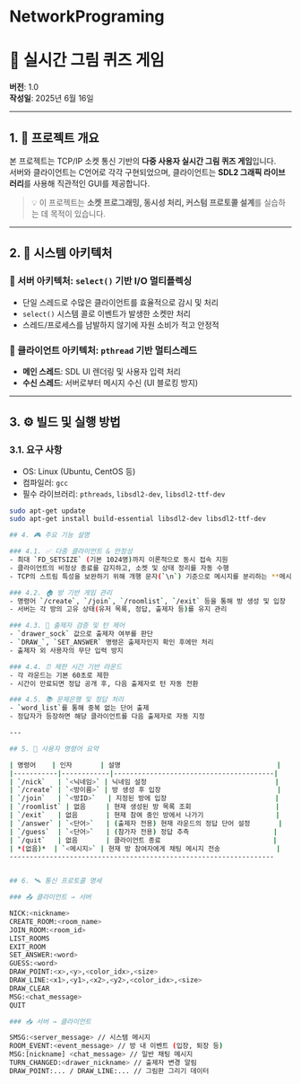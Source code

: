 # NetworkPrograming
# 🎨 실시간 그림 퀴즈 게임

**버전**: 1.0  
**작성일**: 2025년 6월 16일

---

## 1. 📌 프로젝트 개요

본 프로젝트는 TCP/IP 소켓 통신 기반의 **다중 사용자 실시간 그림 퀴즈 게임**입니다.  
서버와 클라이언트는 C언어로 각각 구현되었으며, 클라이언트는 **SDL2 그래픽 라이브러리**를 사용해 직관적인 GUI를 제공합니다.

> 💡 이 프로젝트는 **소켓 프로그래밍, 동시성 처리, 커스텀 프로토콜 설계**를 실습하는 데 목적이 있습니다.

---

## 2. 🧠 시스템 아키텍처

### 🔹 서버 아키텍처: `select()` 기반 I/O 멀티플렉싱
- 단일 스레드로 수많은 클라이언트를 효율적으로 감시 및 처리
- `select()` 시스템 콜로 이벤트가 발생한 소켓만 처리
- 스레드/프로세스를 남발하지 않기에 자원 소비가 적고 안정적

### 🔹 클라이언트 아키텍처: `pthread` 기반 멀티스레드
- **메인 스레드**: SDL UI 렌더링 및 사용자 입력 처리
- **수신 스레드**: 서버로부터 메시지 수신 (UI 블로킹 방지)

---

## 3. ⚙️ 빌드 및 실행 방법

### 3.1. 요구 사항
- OS: Linux (Ubuntu, CentOS 등)
- 컴파일러: `gcc`
- 필수 라이브러리: `pthreads`, `libsdl2-dev`, `libsdl2-ttf-dev`

```bash
sudo apt-get update
sudo apt-get install build-essential libsdl2-dev libsdl2-ttf-dev

## 4. 🎮 주요 기능 설명

### 4.1. ✅ 다중 클라이언트 & 안정성
- 최대 `FD_SETSIZE` (기본 1024명)까지 이론적으로 동시 접속 지원
- 클라이언트의 비정상 종료를 감지하고, 소켓 및 상태 정리를 자동 수행
- TCP의 스트림 특성을 보완하기 위해 개행 문자(`\n`) 기준으로 메시지를 분리하는 **메시지 프레이밍(Message Framing)** 로직 구현

### 4.2. 🏠 방 기반 게임 관리
- 명령어 `/create`, `/join`, `/roomlist`, `/exit` 등을 통해 방 생성 및 입장
- 서버는 각 방의 고유 상태(유저 목록, 정답, 출제자 등)를 유지 관리

### 4.3. 🎯 출제자 검증 및 턴 제어
- `drawer_sock` 값으로 출제자 여부를 판단
- `DRAW_`, `SET_ANSWER` 명령은 출제자인지 확인 후에만 처리
- 출제자 외 사용자의 무단 입력 방지

### 4.4. ⏰ 제한 시간 기반 라운드
- 각 라운드는 기본 60초로 제한
- 시간이 만료되면 정답 공개 후, 다음 출제자로 턴 자동 전환

### 4.5. 📚 문제은행 및 정답 처리
- `word_list`를 통해 중복 없는 단어 출제
- 정답자가 등장하면 해당 클라이언트를 다음 출제자로 자동 지정

---

## 5. 💬 사용자 명령어 요약

| 명령어    | 인자       | 설명                                       |
|-----------|------------|----------------------------------------|
| `/nick`   | `<닉네임>` | 닉네임 설정                                |
| `/create` | `<방이름>` | 방 생성 후 입장                             |
| `/join`   | `<방ID>`   | 지정된 방에 입장                           |
| `/roomlist` | 없음     | 현재 생성된 방 목록 조회                     |
| `/exit`   | 없음       | 현재 참여 중인 방에서 나가기                  |
| `/answer` | `<단어>`   | (출제자 전용) 현재 라운드의 정답 단어 설정       |
| `/guess`  | `<단어>`   | (참가자 전용) 정답 추측                     |
| `/quit`   | 없음       | 클라이언트 종료                            |
| *(없음)*  | `<메시지>` | 현재 방 참여자에게 채팅 메시지 전송              |
------------------------------------------------------------------


## 6. 🛰️ 통신 프로토콜 명세

### 📤 클라이언트 → 서버

NICK:<nickname>
CREATE_ROOM:<room_name>
JOIN_ROOM:<room_id>
LIST_ROOMS
EXIT_ROOM
SET_ANSWER:<word>
GUESS:<word>
DRAW_POINT:<x>,<y>,<color_idx>,<size>
DRAW_LINE:<x1>,<y1>,<x2>,<y2>,<color_idx>,<size>
DRAW_CLEAR
MSG:<chat_message>
QUIT

### 📥 서버 → 클라이언트

SMSG:<server_message> // 시스템 메시지
ROOM_EVENT:<event_message> // 방 내 이벤트 (입장, 퇴장 등)
MSG:[nickname] <chat_message> // 일반 채팅 메시지
TURN_CHANGED:<drawer_nickname> // 출제자 변경 알림
DRAW_POINT:... / DRAW_LINE:... // 그림판 그리기 데이터
